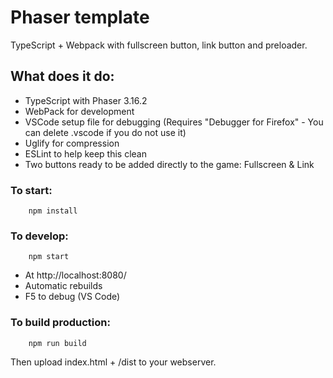 # Phaser template 
TypeScript + Webpack with fullscreen button, link button and preloader.

## What does it do:
* TypeScript with Phaser 3.16.2
* WebPack for development
* VSCode setup file for debugging (Requires "Debugger for Firefox" - You can delete .vscode if you do not use it)
* Uglify for compression
* ESLint to help keep this clean
* Two buttons ready to be added directly to the game: Fullscreen & Link

### To start:
```
    npm install
```

### To develop:
```
    npm start
```

* At http://localhost:8080/
* Automatic rebuilds
* F5 to debug (VS Code)


### To build production:
```
    npm run build
```

Then upload index.html + /dist to your webserver.


